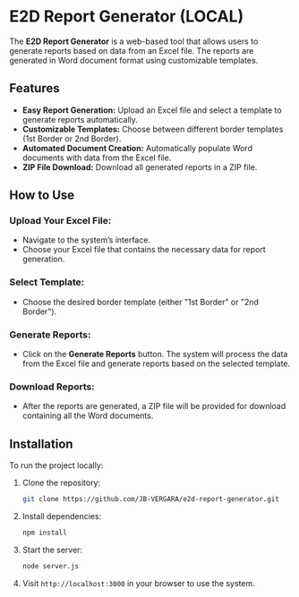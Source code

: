 
# E2D Report Generator (LOCAL)

The **E2D Report Generator** is a web-based tool that allows users to generate reports based on data from an Excel file. The reports are generated in Word document format using customizable templates.

## Features

- **Easy Report Generation:** Upload an Excel file and select a template to generate reports automatically.
- **Customizable Templates:** Choose between different border templates (1st Border or 2nd Border).
- **Automated Document Creation:** Automatically populate Word documents with data from the Excel file.
- **ZIP File Download:** Download all generated reports in a ZIP file.

## How to Use

### Upload Your Excel File:
- Navigate to the system’s interface.
- Choose your Excel file that contains the necessary data for report generation.

### Select Template:
- Choose the desired border template (either "1st Border" or "2nd Border").

### Generate Reports:
- Click on the **Generate Reports** button. The system will process the data from the Excel file and generate reports based on the selected template.

### Download Reports:
- After the reports are generated, a ZIP file will be provided for download containing all the Word documents.

## Installation

To run the project locally:

1. Clone the repository:

   ```bash
   git clone https://github.com/JB-VERGARA/e2d-report-generator.git
   ```

2. Install dependencies:

   ```bash
   npm install
   ```

3. Start the server:

   ```bash
   node server.js
   ```

4. Visit `http://localhost:3000` in your browser to use the system.
